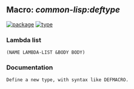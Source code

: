 ## Macro: ***common-lisp:deftype***
[![package](https://img.shields.io/badge/Package-COMMON--LISP-5f9ea0.svg?style=social&colorA=999999)](../) [![type](https://img.shields.io/badge/Type-Macro-5f9ea0.svg?style=social&colorA=999999)](../#macro) 
### Lambda list
```
(NAME LAMBDA-LIST &BODY BODY)
```
### Documentation
```
Define a new type, with syntax like DEFMACRO.
```

